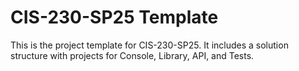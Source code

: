 # CIS-230-SP25 Template
This is the project template for CIS-230-SP25. It includes a solution structure with projects for Console, Library, API, and Tests.

